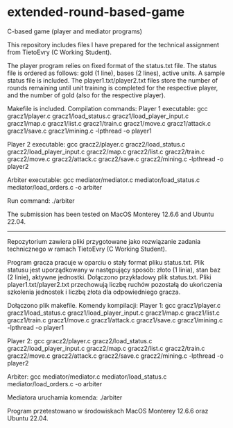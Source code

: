# extended-round-based-game
C-based game (player and mediator programs)

This repository includes files I have prepared for the technical assignment from TietoEvry (C Working Student).

The player program relies on fixed format of the status.txt file. The status file is ordered as follows: gold (1 line), bases (2 lines), active units. A sample status file is included. The player1.txt/player2.txt files store the number of rounds remaining until unit training is completed for the respective player, and the number of gold (also for the respective player).

Makefile is included. 
Compilation commands:
Player 1 executable: 
gcc gracz1/player.c gracz1/load_status.c gracz1/load_player_input.c gracz1/map.c gracz1/list.c gracz1/train.c gracz1/move.c gracz1/attack.c gracz1/save.c gracz1/mining.c -lpthread -o player1

Player 2 executable:
gcc gracz2/player.c gracz2/load_status.c gracz2/load_player_input.c gracz2/map.c gracz2/list.c gracz2/train.c gracz2/move.c gracz2/attack.c gracz2/save.c gracz2/mining.c -lpthread -o player2

Arbiter executable:
gcc mediator/mediator.c mediator/load_status.c mediator/load_orders.c -o arbiter

Run command: ./arbiter

The submission has been tested on MacOS Monterey 12.6.6 and Ubuntu 22.04.

----

Repozytorium zawiera pliki przygotowane jako rozwiązanie zadania technicznego w ramach TietoEvry (C Working Student).

Program gracza pracuje w oparciu o stały format pliku status.txt. Plik statusu jest uporządkowany w następujący sposób: złoto (1 linia), stan baz (2 linie), aktywne jednostki. Dołączono przykładowy plik status.txt. Pliki player1.txt/player2.txt przechowują liczbę ruchów pozostałą do ukończenia szkolenia jednostek i liczbę złota dla odpowiedniego gracza.

Dołączono plik makefile. 
Komendy kompilacji:
Player 1: 
gcc gracz1/player.c gracz1/load_status.c gracz1/load_player_input.c gracz1/map.c gracz1/list.c gracz1/train.c gracz1/move.c gracz1/attack.c gracz1/save.c gracz1/mining.c -lpthread -o player1

Player 2:
gcc gracz2/player.c gracz2/load_status.c gracz2/load_player_input.c gracz2/map.c gracz2/list.c gracz2/train.c gracz2/move.c gracz2/attack.c gracz2/save.c gracz2/mining.c -lpthread -o player2

Arbiter:
gcc mediator/mediator.c mediator/load_status.c mediator/load_orders.c -o arbiter

Mediatora uruchamia komenda: ./arbiter

Program przetestowano w środowiskach MacOS Monterey 12.6.6 oraz Ubuntu 22.04.
